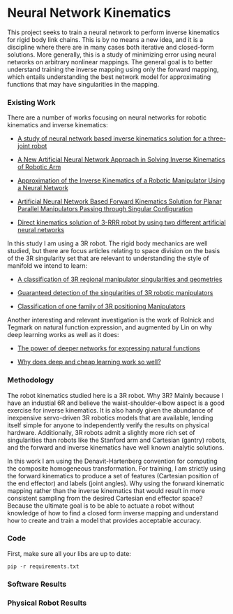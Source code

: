# Neural Network Kinematics

This project seeks to train a neural network to perform inverse kinematics for rigid body link chains.  This
is by no means a new idea, and it is a discipline where there are in many cases both iterative and
closed-form solutions.  More generally, this is a study of minimizing error using neural networks 
on arbitrary nonlinear mappings.  The general goal is to better understand training the inverse mapping
using only the forward mapping, which entails understanding the best network model for approximating
functions that may have singularities in the mapping.  



### Existing Work

There are a number of works focusing on neural networks for robotic kinematics and inverse kinematics:

  * [A study of neural network based inverse kinematics solution for a three-joint robot](https://pdfs.semanticscholar.org/9062/8e6b996060cebfa2f1d3c02326e538aa913f.pdf)

  * [A New Artificial Neural Network Approach in Solving Inverse Kinematics of Robotic Arm](http://downloads.hindawi.com/journals/cin/2016/5720163.pdf)

  * [Approximation of the Inverse Kinematics of a Robotic Manipulator Using a Neural Network](http://www.ros.hw.ac.uk/bitstream/handle/10399/2265/DinhBH_0709_eps.pdf?sequence=1)

  * [Artificial Neural Network Based Forward Kinematics Solution for Planar Parallel Manipulators Passing through Singular Configuration](https://www.omicsonline.org/open-access/artificial-neural-network-based-forward-kinematics-solution-for-planar-parallel-manipulators-passing-through-singular-configuration-2168-9695.1000106.pdf)

  * [Direct kinematics solution of 3-RRR robot by using two different artificial neural networks](http://ieeexplore.ieee.org/document/7367852/)


In this study I am using a 3R robot.  The rigid body mechanics are well studied, but there
are focus articles relating to space division on the basis of the 3R singularity set that 
are relevant to understanding the style of manifold we intend to learn:

  * [A classification of 3R regional manipulator singularities and geometries](http://ieeexplore.ieee.org/document/132033/)

  * [Guaranteed detection of the singularities of 3R robotic manipulators](http://perso-laris.univ-angers.fr/~delanoue/article/ms-7-31-2016.pdf)

  * [Classification of one family of 3R positioning Manipulators](https://arxiv.org/pdf/0705.1344.pdf)


Another interesting and relevant investigation is the work of Rolnick and Tegmark on natural 
function expression, and augmented by Lin on why deep learning works as well as it does:

  * [The power of deeper networks for expressing natural functions](https://arxiv.org/pdf/1705.05502.pdf)

  * [Why does deep and cheap learning work so well?](https://arxiv.org/pdf/1608.08225.pdf)



### Methodology

The robot kinematics studied here is a 3R robot.  Why 3R?  Mainly because I have an industial 6R 
and believe the waist-shoulder-elbow aspect is a good exercise for inverse kinematics.  It is also 
handy given the abundance of inexpensive servo-driven 3R robotics models that are available, lending 
itself simple for anyone to independently verify the results on physical hardware.  Additionally, 3R 
robots admit a slightly more rich set of singularities than robots like the Stanford arm and Cartesian 
(gantry) robots, and the forward and inverse kinematics have well known analytic solutions.

In this work I am using the Denavit-Hartenberg convention for computing the composite homogeneous
transformation.  For training, I am strictly using the forward kinematics to produce a set of 
features (Cartesian position of the end effector) and labels (joint angles).  Why using the forward
kinematic mapping rather than the inverse kinematics that would result in more consistent sampling from
the desired Cartesian end effector space?  Because the ultimate goal is to be able to actuate a 
robot without knowledge of how to find a closed form inverse mapping and understand how to create and train
a model that provides acceptable accuracy.



### Code

First, make sure all your libs are up to date:

```
pip -r requirements.txt
```



### Software Results



### Physical Robot Results

